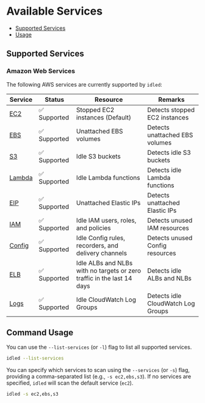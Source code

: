 # Available Services

- [Supported Services](#supported-services)
- [Usage](#usage)

## Supported Services

### Amazon Web Services

The following AWS services are currently supported by `idled`:

| Service | Status    | Resource | Remarks |
|---------|-----------|----------|---------|
| [EC2](./aws/ec2.md) | ✅ Supported | Stopped EC2 instances (Default) | Detects stopped EC2 instances |
| [EBS](./aws/ebs.md) | ✅ Supported | Unattached EBS volumes | Detects unattached EBS volumes |
| [S3](./aws/s3.md) | ✅ Supported | Idle S3 buckets | Detects idle S3 buckets |
| [Lambda](./aws/lambda.md) | ✅ Supported | Idle Lambda functions | Detects idle Lambda functions |
| [EIP](./aws/eip.md) | ✅ Supported | Unattached Elastic IPs | Detects unattached Elastic IPs |
| [IAM](./aws/iam.md) | ✅ Supported | Idle IAM users, roles, and policies | Detects unused IAM resources |
| [Config](./aws/config.md) | ✅ Supported | Idle Config rules, recorders, and delivery channels | Detects unused Config resources |
| [ELB](./aws/elb.md) | ✅ Supported | Idle ALBs and NLBs with no targets or zero traffic in the last 14 days | Detects idle ALBs and NLBs |
| [Logs](./aws/logs.md) | ✅ Supported | Idle CloudWatch Log Groups | Detects idle CloudWatch Log Groups |

## Command Usage

You can use the `--list-services` (or `-l`) flag to list all supported services.

```bash
idled --list-services
```

You can specify which services to scan using the `--services` (or `-s`) flag, providing a comma-separated list (e.g., `-s ec2,ebs,s3`). If no services are specified, `idled` will scan the default service (`ec2`).

```bash
idled -s ec2,ebs,s3
```